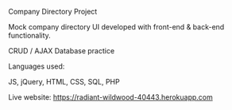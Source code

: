 Company Directory Project

Mock company directory UI developed with front-end & back-end functionality.

CRUD / AJAX Database practice

Languages used:

JS, jQuery, HTML, CSS, SQL, PHP

Live website: https://radiant-wildwood-40443.herokuapp.com
